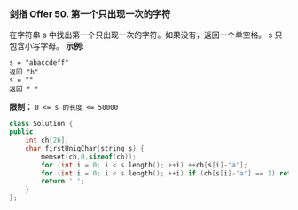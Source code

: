 ### 剑指 Offer 50. 第一个只出现一次的字符
在字符串 s 中找出第一个只出现一次的字符。如果没有，返回一个单空格。 s 只包含小写字母。
**示例:**
```
s = "abaccdeff" 
返回 "b" 
s = "" 
返回 " "
```
**限制：**
`0 <= s 的长度 <= 50000`
```cpp
class Solution {
public:
    int ch[26];
    char firstUniqChar(string s) {
        memset(ch,0,sizeof(ch));
        for (int i = 0; i < s.length(); ++i) ++ch[s[i]-'a'];
        for (int i = 0; i < s.length(); ++i) if (ch[s[i]-'a'] == 1) return s[i];
        return ' ';
    }
};
```

